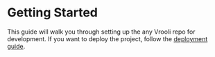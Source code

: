 # Getting Started
This guide will walk you through setting up the any Vrooli repo for development. If you want to deploy the project, follow the [deployment guide](TODO).
